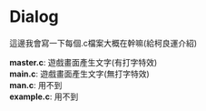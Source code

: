 # Dialog
這邊我會寫一下每個.c檔案大概在幹嘛(給柯良運介紹)  

**master.c**: 遊戲畫面產生文字(有打字特效)  
**main.c**: 遊戲畫面產生文字(無打字特效)  
**man.c**: 用不到  
**example.c**: 用不到  
